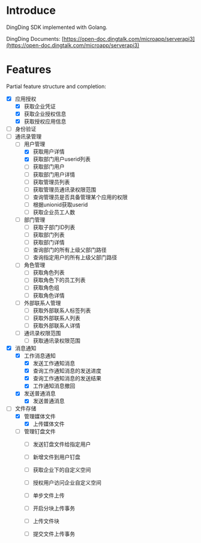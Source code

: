 # Introduce
DingDing SDK implemented with Golang.

DingDing Documents: [https://open-doc.dingtalk.com/microapp/serverapi3](https://open-doc.dingtalk.com/microapp/serverapi3)
# Features
Partial feature structure and completion:
 - [x] 应用授权
   - [x] 获取企业凭证
   - [x] 获取企业授权信息
   - [x] 获取授权应用信息
 - [ ] 身份验证
 - [ ] 通讯录管理
   - [ ] 用户管理
     - [x] 获取用户详情
     - [x] 获取部门用户userid列表
	 - [ ] 获取部门用户
	 - [ ] 获取部门用户详情
	 - [ ] 获取管理员列表
	 - [ ] 获取管理员通讯录权限范围
	 - [ ] 查询管理员是否具备管理某个应用的权限
	 - [ ] 根据unionid获取userid
	 - [ ] 获取企业员工人数
   - [ ] 部门管理
     - [ ] 获取子部门ID列表
	 - [ ] 获取部门列表
	 - [ ] 获取部门详情
	 - [ ] 查询部门的所有上级父部门路径
	 - [ ] 查询指定用户的所有上级父部门路径
   - [ ] 角色管理
     - [ ] 获取角色列表
	 - [ ] 获取角色下的员工列表
	 - [ ] 获取角色组
	 - [ ] 获取角色详情
   - [ ] 外部联系人管理
     - [ ] 获取外部联系人标签列表
	 - [ ] 获取外部联系人列表
	 - [ ] 获取外部联系人详情
   - [ ] 通讯录权限范围
     - [ ] 获取通讯录权限范围
 - [x] 消息通知
   - [x] 工作消息通知
     - [x] 发送工作通知消息
	 - [x] 查询工作通知消息的发送进度
	 - [x] 查询工作通知消息的发送结果
	 - [x] 工作通知消息撤回
   - [x] 发送普通消息
     - [x] 发送普通消息
 - [ ] 文件存储
   - [x] 管理媒体文件
     - [x] 上传媒体文件
   - [ ] 管理钉盘文件
     - [ ] 发送钉盘文件给指定用户
	 - [ ] 新增文件到用户钉盘
	 - [ ] 获取企业下的自定义空间
	 - [ ] 授权用户访问企业自定义空间
	 - [ ] 单步文件上传
	 - [ ] 开启分块上传事务
	 - [ ] 上传文件块
	 - [ ] 提交文件上传事务
	 
